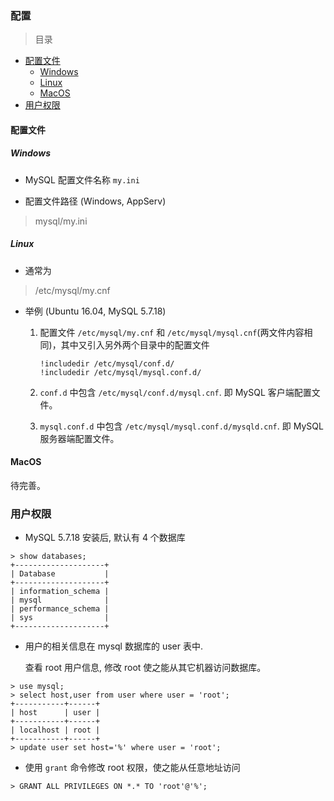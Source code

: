 ### 配置

> 目录
* [配置文件](#配置文件)
    * [Windows](#windows)
    * [Linux](#linux)
    * [MacOS](#macos)
* [用户权限](#用户权限)



#### 配置文件

##### Windows

* MySQL 配置文件名称 `my.ini`
    
* 配置文件路径 (Windows, AppServ)
> mysql/my.ini


##### Linux 

* 通常为 
> /etc/mysql/my.cnf

* 举例 (Ubuntu 16.04, MySQL 5.7.18)

    1. 配置文件 `/etc/mysql/my.cnf` 和 `/etc/mysql/mysql.cnf`(两文件内容相同)，其中又引入另外两个目录中的配置文件
        ```
        !includedir /etc/mysql/conf.d/
        !includedir /etc/mysql/mysql.conf.d/
        ```
    1. `conf.d` 中包含 `/etc/mysql/conf.d/mysql.cnf`. 即 MySQL 客户端配置文件。
    
    1. `mysql.conf.d` 中包含 `/etc/mysql/mysql.conf.d/mysqld.cnf`. 即 MySQL 服务器端配置文件。
    
#### MacOS

待完善。

### 用户权限
* MySQL 5.7.18 安装后, 默认有 4 个数据库
```
> show databases;
+--------------------+
| Database           |
+--------------------+
| information_schema |
| mysql              |
| performance_schema |
| sys                |
+--------------------+
```

* 用户的相关信息在 mysql 数据库的 user 表中. 

    查看 root 用户信息, 修改 root 使之能从其它机器访问数据库。
```
> use mysql;
> select host,user from user where user = 'root';
+-----------+------+
| host      | user |
+-----------+------+
| localhost | root |
+-----------+------+
> update user set host='%' where user = 'root'; 
```

* 使用 `grant` 命令修改 root 权限，使之能从任意地址访问
```
> GRANT ALL PRIVILEGES ON *.* TO 'root'@'%';
```
    

































